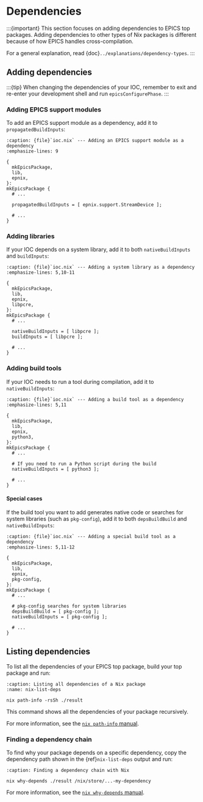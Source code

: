 # Dependencies

:::{important}
This section focuses on adding dependencies
to EPICS top packages.
Adding dependencies to other types of Nix packages is different
because of how EPICS handles cross-compilation.

For a general explanation,
read {doc}`../explanations/dependency-types`.
:::

## Adding dependencies

:::{tip}
When changing the dependencies of your IOC,
remember to exit and re-enter your development shell
and run `epicsConfigurePhase`.
:::

### Adding EPICS support modules

To add an EPICS support module as a dependency,
add it to `propagatedBuildInputs`:

```{code-block} nix
:caption: {file}`ioc.nix` --- Adding an EPICS support module as a dependency
:emphasize-lines: 9

{
  mkEpicsPackage,
  lib,
  epnix,
}:
mkEpicsPackage {
  # ...

  propagatedBuildInputs = [ epnix.support.StreamDevice ];

  # ...
}
```

### Adding libraries

If your IOC depends on a system library,
add it to both `nativeBuildInputs` and `buildInputs`:

```{code-block} nix
:caption: {file}`ioc.nix` --- Adding a system library as a dependency
:emphasize-lines: 5,10-11

{
  mkEpicsPackage,
  lib,
  epnix,
  libpcre,
}:
mkEpicsPackage {
  # ...

  nativeBuildInputs = [ libpcre ];
  buildInputs = [ libpcre ];

  # ...
}
```

### Adding build tools

If your IOC needs to run a tool during compilation,
add it to `nativeBuildInputs`:

```{code-block} nix
:caption: {file}`ioc.nix` --- Adding a build tool as a dependency
:emphasize-lines: 5,11

{
  mkEpicsPackage,
  lib,
  epnix,
  python3,
}:
mkEpicsPackage {
  # ...

  # If you need to run a Python script during the build
  nativeBuildInputs = [ python3 ];

  # ...
}
```

#### Special cases

If the build tool you want to add generates native code
or searches for system libraries (such as `pkg-config`),
add it to both `depsBuildBuild` and `nativeBuildInputs`:

```{code-block} nix
:caption: {file}`ioc.nix` --- Adding a special build tool as a dependency
:emphasize-lines: 5,11-12

{
  mkEpicsPackage,
  lib,
  epnix,
  pkg-config,
}:
mkEpicsPackage {
  # ...

  # pkg-config searches for system libraries
  depsBuildBuild = [ pkg-config ];
  nativeBuildInputs = [ pkg-config ];

  # ...
}
```

## Listing dependencies

To list all the dependencies of your EPICS top package,
build your top package and run:

```{code-block} bash
:caption: Listing all dependencies of a Nix package
:name: nix-list-deps

nix path-info -rsSh ./result
```

This command shows all the dependencies of your package recursively.

For more information,
see the [`nix path-info` manual].

### Finding a dependency chain

To find why your package depends on a specific dependency,
copy the dependency path shown in the {ref}`nix-list-deps` output
and run:

```{code-block} bash
:caption: Finding a dependency chain with Nix

nix why-depends ./result /nix/store/...-my-dependency
```

For more information,
see the [`nix why-depends` manual].

  [`nix path-info` manual]: https://nix.dev/manual/nix/stable/command-ref/new-cli/nix3-path-info
  [`nix why-depends` manual]: https://nix.dev/manual/nix/stable/command-ref/new-cli/nix3-why-depends
